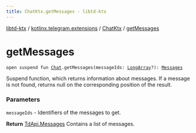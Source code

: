 ```yaml
---
title: ChatKtx.getMessages - libtd-ktx
---
```


[libtd-ktx](../../index.html) / [kotlinx.telegram.extensions](../index.html) / [ChatKtx](index.html) / [getMessages](./get-messages.html)

# getMessages

`open suspend fun `[`Chat`](https://tdlibx.github.io/td/docs/org/drinkless/td/libcore/telegram/TdApi.Chat.html)`.getMessages(messageIds: `[`LongArray`](https://kotlinlang.org/api/latest/jvm/stdlib/kotlin/-long-array/index.html)`?): `[`Messages`](https://tdlibx.github.io/td/docs/org/drinkless/td/libcore/telegram/TdApi.Messages.html)

Suspend function, which returns information about messages. If a message is not found, returns
null on the corresponding position of the result.

### Parameters

`messageIds` - Identifiers of the messages to get.

**Return**
[TdApi.Messages](https://tdlibx.github.io/td/docs/org/drinkless/td/libcore/telegram/TdApi.Messages.html) Contains a list of messages.

